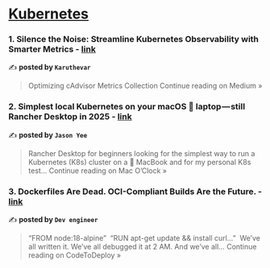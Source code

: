 
<h1><a href=https://medium.com/tag/kubernetes/recommended target="_blank" rel="noopener noreferrer">Kubernetes</a></h1>
<h3>1. Silence the Noise: Streamline Kubernetes Observability with Smarter Metrics - <a href="https://medium.com/@karuthevar22/silence-the-noise-streamline-kubernetes-observability-with-smarter-metrics-deb188a2bb03?source=rss------kubernetes-5" target="_blank" rel="noopener noreferrer">link</a></h3>

✍️ **posted by `Karuthevar`**

<blockquote>Optimizing cAdvisor Metrics Collection
Continue reading on Medium »</blockquote>

<h3>2. Simplest local Kubernetes on your macOS  laptop — still Rancher Desktop in 2025 - <a href="https://medium.com/macoclock/simplest-local-kubernetes-on-your-macos-laptop-still-rancher-desktop-in-2025-355b21e00f0a?source=rss------kubernetes-5" target="_blank" rel="noopener noreferrer">link</a></h3>

✍️ **posted by `Jason Yee`**

<blockquote>Rancher Desktop for beginners looking for the simplest way to run a Kubernetes (K8s) cluster on a  MacBook and for my personal K8s test…
Continue reading on Mac O’Clock »</blockquote>

<h3>3.  Dockerfiles Are Dead. OCI-Compliant Builds Are the Future. - <a href="https://medium.com/codetodeploy/dockerfiles-are-dead-oci-compliant-builds-are-the-future-efcbacd2b172?source=rss------kubernetes-5" target="_blank" rel="noopener noreferrer">link</a></h3>

✍️ **posted by `Dev engineer`**

<blockquote>“FROM node:18-alpine”
 “RUN apt-get update && install curl…”
 We’ve all written it. We’ve all debugged it at 2 AM. And we’ve all…
Continue reading on CodeToDeploy »</blockquote>

